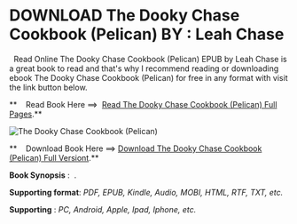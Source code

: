  **DOWNLOAD The Dooky Chase Cookbook (Pelican) BY : Leah Chase**
===============================================================

  Read Online The Dooky Chase Cookbook (Pelican) EPUB by Leah Chase is a great book to read and that's why I recommend reading or downloading ebook The Dooky Chase Cookbook (Pelican) for free in any format with visit the link button below.

**    Read Book Here ==>  [Read The Dooky Chase Cookbook (Pelican) Full Pages](https://goodreadbook.site/?book=1455627666).**

![The Dooky Chase Cookbook (Pelican)](https://i.gr-assets.com/images/S/compressed.photo.goodreads.com/books/1681858763l/125540889.jpg)

**    Download Book Here ==> [Download The Dooky Chase Cookbook (Pelican) Full Versiont](https://goodreadbook.site/?book=1455627666).**

**Book Synopsis** :  .

**Supporting format**: _PDF, EPUB, Kindle, Audio, MOBI, HTML, RTF, TXT, etc._

**Supporting** : _PC, Android, Apple, Ipad, Iphone, etc._